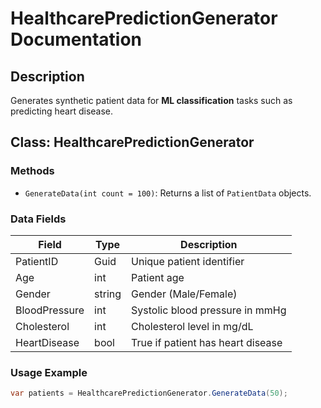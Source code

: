 ﻿# HealthcarePredictionGenerator Documentation

## Description
Generates synthetic patient data for **ML classification** tasks such as predicting heart disease.

## Class: HealthcarePredictionGenerator

### Methods
- `GenerateData(int count = 100)`: Returns a list of `PatientData` objects.

### Data Fields

| Field          | Type      | Description                           |
|----------------|-----------|---------------------------------------|
| PatientID      | Guid      | Unique patient identifier              |
| Age            | int       | Patient age                            |
| Gender         | string    | Gender (Male/Female)                  |
| BloodPressure  | int       | Systolic blood pressure in mmHg        |
| Cholesterol    | int       | Cholesterol level in mg/dL             |
| HeartDisease   | bool      | True if patient has heart disease      |

### Usage Example
```csharp
var patients = HealthcarePredictionGenerator.GenerateData(50);
